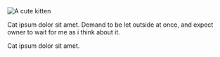 <div data-background="/img/adrian-infernus-GLf7bAwCdYg-unsplash.jpg"></div>
<div class="grid-x grid-padding-x">
  <div class="cell medium-6 grid-y">
    <img class="contain" src="http://placekitten.com/600/600" alt="A cute kitten" />
  </div>
  <div class="show-for-near show-for-medium cell medium-6 grid align-self-middle text-left full-width">
    <p>Cat ipsum dolor sit amet. Demand to be let outside at once, and expect owner to wait for me as i think about it.</p>
  </div>
  <div class="show-for-far show-for-very-far cell medium-6 grid align-self-middle text-left full-width">
    <p>Cat ipsum dolor sit amet.</p>
  </div>
</div>
